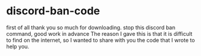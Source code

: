 # discord-ban-code
first of all thank you so much for downloading.
stop this discord ban command, good work in advance
The reason I gave this is that it is difficult to find on the internet, so I wanted to share with you the code that I wrote to help you.
